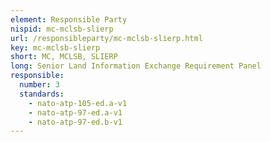 ```yaml
---
element: Responsible Party
nispid: mc-mclsb-slierp
url: /responsibleparty/mc-mclsb-slierp.html
key: mc-mclsb-slierp
short: MC, MCLSB, SLIERP
long: Senior Land Information Exchange Requirement Panel
responsible:
  number: 3
  standards:
    - nato-atp-105-ed.a-v1
    - nato-atp-97-ed.a-v1
    - nato-atp-97-ed.b-v1
---
```

